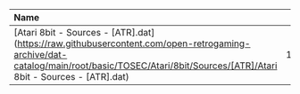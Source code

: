 |Name|Size|
|:---|---:|
|[Atari 8bit - Sources - [ATR].dat](https://raw.githubusercontent.com/open-retrogaming-archive/dat-catalog/main/root/basic/TOSEC/Atari/8bit/Sources/[ATR]/Atari 8bit - Sources - [ATR].dat)|1169|

